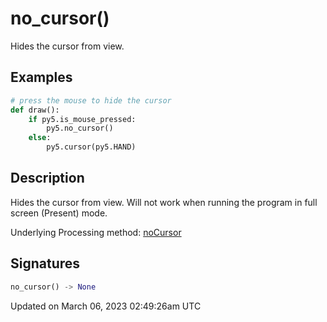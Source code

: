 # no_cursor()

Hides the cursor from view.

## Examples

<div class="example-table">

<div class="example-row"><div class="example-cell-image">

</div><div class="example-cell-code">

```python
# press the mouse to hide the cursor
def draw():
    if py5.is_mouse_pressed:
        py5.no_cursor()
    else:
        py5.cursor(py5.HAND)
```

</div></div>

</div>

## Description

Hides the cursor from view. Will not work when running the program in full screen (Present) mode.

Underlying Processing method: [noCursor](https://processing.org/reference/noCursor_.html)

## Signatures

```python
no_cursor() -> None
```

Updated on March 06, 2023 02:49:26am UTC
